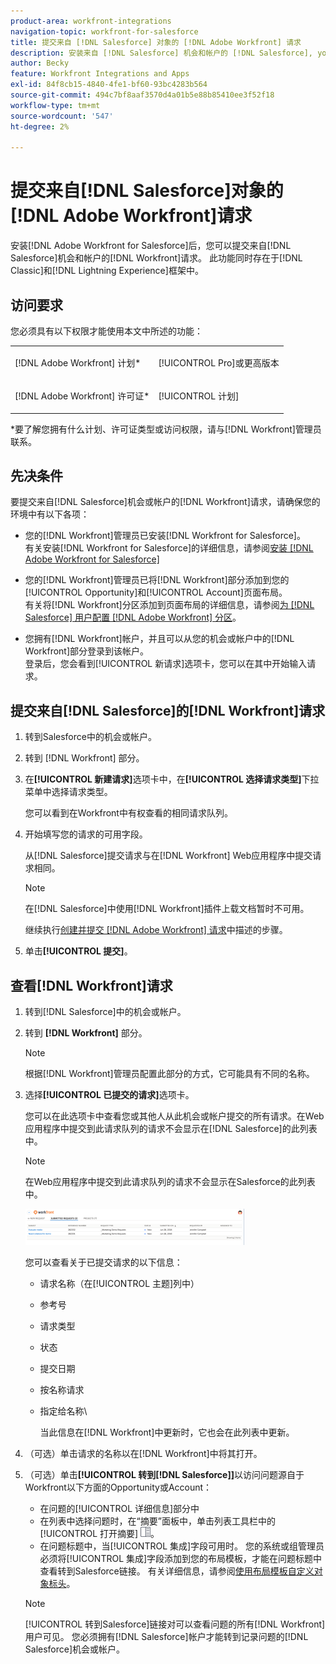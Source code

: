 ```yaml
---
product-area: workfront-integrations
navigation-topic: workfront-for-salesforce
title: 提交来自 [!DNL Salesforce] 对象的 [!DNL Adobe Workfront] 请求
description: 安装来自 [!DNL Salesforce] 机会和帐户的 [!DNL Salesforce], you can submit [!DNL Workfront] 请求的 [!DNL Adobe Workfront] 后。 经典和Lightning Experience框架中均存在此功能。
author: Becky
feature: Workfront Integrations and Apps
exl-id: 84f8cb15-4840-4fe1-bf60-93bc4283b564
source-git-commit: 494c7bf8aaf3570d4a01b5e88b85410ee3f52f18
workflow-type: tm+mt
source-wordcount: '547'
ht-degree: 2%

---
```


# 提交来自[!DNL Salesforce]对象的[!DNL Adobe Workfront]请求

安装[!DNL Adobe Workfront for Salesforce]后，您可以提交来自[!DNL Salesforce]机会和帐户的[!DNL Workfront]请求。 此功能同时存在于[!DNL Classic]和[!DNL Lightning Experience]框架中。

## 访问要求

您必须具有以下权限才能使用本文中所述的功能：

<table style="table-layout:auto"> 
 <col> 
 <col> 
 <tbody> 
  <tr> 
   <td role="rowheader"><p>[!DNL Adobe Workfront] 计划*</p></td> 
   <td> <p>[!UICONTROL Pro]或更高版本</p> </td> 
  </tr> 
  <tr> 
   <td role="rowheader"><p>[!DNL Adobe Workfront] 许可证*</p></td> 
   <td> <p>[!UICONTROL 计划]</p> </td> 
  </tr> 
 </tbody> 
</table>

&#42;要了解您拥有什么计划、许可证类型或访问权限，请与[!DNL Workfront]管理员联系。

## 先决条件

要提交来自[!DNL Salesforce]机会或帐户的[!DNL Workfront]请求，请确保您的环境中有以下各项：

* 您的[!DNL Workfront]管理员已安装[!DNL Workfront for Salesforce]。\
   有关安装[!DNL Workfront for Salesforce]的详细信息，请参阅[安装 [!DNL Adobe Workfront for Salesforce]](../../workfront-integrations-and-apps/using-workfront-with-salesforce/install-workfront-for-salesforce.md)

* 您的[!DNL Workfront]管理员已将[!DNL Workfront]部分添加到您的[!UICONTROL Opportunity]和[!UICONTROL Account]页面布局。\
   有关将[!DNL Workfront]分区添加到页面布局的详细信息，请参阅[为 [!DNL Salesforce] 用户配置 [!DNL Adobe Workfront] 分区](../../workfront-integrations-and-apps/using-workfront-with-salesforce/configure-wf-section-for-salesforce-users.md)。

* 您拥有[!DNL Workfront]帐户，并且可以从您的机会或帐户中的[!DNL Workfront]部分登录到该帐户。\
   登录后，您会看到[!UICONTROL 新请求]选项卡，您可以在其中开始输入请求。

## 提交来自[!DNL Salesforce]的[!DNL Workfront]请求

1. 转到Salesforce中的机会或帐户。
1. 转到 [!DNL Workfront] 部分。
1. 在&#x200B;**[!UICONTROL 新建请求]**&#x200B;选项卡中，在&#x200B;**[!UICONTROL 选择请求类型]**&#x200B;下拉菜单中选择请求类型。

   您可以看到在Workfront中有权查看的相同请求队列。

1. 开始填写您的请求的可用字段。

   从[!DNL Salesforce]提交请求与在[!DNL Workfront] Web应用程序中提交请求相同。

   >[!NOTE]
   >
   >在[!DNL Salesforce]中使用[!DNL Workfront]插件上载文档暂时不可用。

   继续执行[创建并提交 [!DNL Adobe Workfront] 请求](../../manage-work/requests/create-requests/create-submit-requests.md)中描述的步骤。

1. 单击&#x200B;**[!UICONTROL 提交]**。

## 查看[!DNL Workfront]请求

1. 转到[!DNL Salesforce]中的机会或帐户。
1. 转到 **[!DNL Workfront]** 部分。

   >[!NOTE]
   >
   >根据[!DNL Workfront]管理员配置此部分的方式，它可能具有不同的名称。

1. 选择&#x200B;**[!UICONTROL 已提交的请求]**&#x200B;选项卡。

   您可以在此选项卡中查看您或其他人从此机会或帐户提交的所有请求。在Web应用程序中提交到此请求队列的请求不会显示在[!DNL Salesforce]的此列表中。

   >[!NOTE]
   >
   >在Web应用程序中提交到此请求队列的请求不会显示在Salesforce的此列表中。

   ![salesforce_submitted_requests.png](assets/salesforce-submitted-requests-350x58.png)

   您可以查看关于已提交请求的以下信息：

   * 请求名称（在[!UICONTROL 主题]列中）
   * 参考号
   * 请求类型
   * 状态
   * 提交日期
   * 按名称请求
   * 指定给名称\

     当此信息在[!DNL Workfront]中更新时，它也会在此列表中更新。

1. （可选）单击请求的名称以在[!DNL Workfront]中将其打开。

1. （可选）单击&#x200B;**[!UICONTROL 转到[!DNL Salesforce]]**&#x200B;以访问问题源自于Workfront以下方面的Opportunity或Account：

   * 在问题的[!UICONTROL 详细信息]部分中
   * 在列表中选择问题时，在“摘要”面板中，单击列表工具栏中的[!UICONTROL 打开摘要] ![摘要面板图标](assets/summary-panel-icon.png)。
   * 在问题标题中，当[!UICONTROL 集成]字段可用时。 您的系统或组管理员必须将[!UICONTROL 集成]字段添加到您的布局模板，才能在问题标题中查看转到Salesforce链接。 有关详细信息，请参阅[使用布局模板自定义对象标头](../../administration-and-setup/customize-workfront/use-layout-templates/customize-object-headers.md)。

   >[!NOTE]
   >
   >[!UICONTROL 转到Salesforce]链接对可以查看问题的所有[!DNL Workfront]用户可见。 您必须拥有[!DNL Salesforce]帐户才能转到记录问题的[!DNL Salesforce]机会或帐户。
